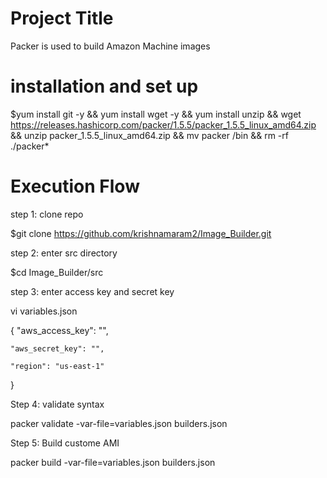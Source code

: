Project Title
================
Packer is used to build Amazon Machine images


installation and set up 
===================================
$yum install git -y && yum install wget -y && yum install unzip &&
wget https://releases.hashicorp.com/packer/1.5.5/packer_1.5.5_linux_amd64.zip && 
unzip packer_1.5.5_linux_amd64.zip && mv packer /bin && rm -rf ./packer*


Execution Flow
===========================

step 1: clone repo

$git clone https://github.com/krishnamaram2/Image_Builder.git


step 2: enter src directory

$cd Image_Builder/src


step 3: enter access key and secret key

vi variables.json

{
    "aws_access_key": "",
    
    "aws_secret_key": "",
    
    "region": "us-east-1"
    
  }


Step 4: validate syntax

packer validate -var-file=variables.json builders.json


Step 5: Build custome AMI

packer build -var-file=variables.json builders.json

